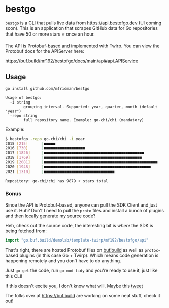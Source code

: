 # bestgo

`bestgo` is a CLI that pulls live data from https://api.bestofgo.dev (UI coming soon). This is an application that scrapes GitHub data for Go repositories that have 50 or more stars ⭐️ once an hour.

The API is Protobuf-based and implemented with Twirp. You can view the Protobuf docs for the APIServer here:

https://buf.build/mf192/bestofgo/docs/main/api#api.APIService

## Usage 

```bash
go install github.com/mfridman/bestgo
```

```
Usage of bestgo:
  -i string
        grouping interval. Supported: year, quarter, month (default "year")
  -repo string
        full repository name. Example: go-chi/chi (mandatory)
```

Example:

```bash
$ bestofgo -repo go-chi/chi -i year
2015 [215]      |■■■■■
2016 [730]      |■■■■■■■■■■■■■■■■■■
2017 [1826]     |■■■■■■■■■■■■■■■■■■■■■■■■■■■■■■■■■■■■■■■■■■■■
2018 [1769]     |■■■■■■■■■■■■■■■■■■■■■■■■■■■■■■■■■■■■■■■■■■■
2019 [2081]     |■■■■■■■■■■■■■■■■■■■■■■■■■■■■■■■■■■■■■■■■■■■■■■■■■■
2020 [1948]     |■■■■■■■■■■■■■■■■■■■■■■■■■■■■■■■■■■■■■■■■■■■■■■■
2021 [1310]     |■■■■■■■■■■■■■■■■■■■■■■■■■■■■■■■

Repository: go-chi/chi has 9879 ⭐️ stars total
```

### Bonus

Since the API is Protobuf-based, anyone can pull the SDK Client and just use it. Huh? Don't I need to pull the `proto` files and install a bunch of plugins and then locally generate my source code?

Heh, check out the source code, the interesting bit is *where* the SDK is being fetched from:

```go
import "go.buf.build/demolab/template-twirp/mf192/bestofgo/api"
```

That's right, there are hosted Protobuf files on [buf.build](https://buf.build ) as well as `protoc`-based plugins (in this case Go + Twirp). Which means code generation is happening remotely and you don't have to do anything. 

Just `go get` the code, run `go mod tidy` and you're ready to use it, just like this CLI!

If this doesn't excite you, I don't know what will. Maybe this [tweet](https://twitter.com/_mfridman/status/1426677430320783364)

The folks over at https://buf.build are working on some neat stuff, check it out!